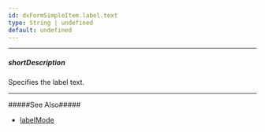```yaml
---
id: dxFormSimpleItem.label.text
type: String | undefined
default: undefined
---
```

---
##### shortDescription
Specifies the label text.

---
#####See Also#####
- [labelMode](/api-reference/10%20UI%20Components/dxForm/1%20Configuration/labelMode.md '/Documentation/ApiReference/UI_Components/dxForm/Configuration/#labelMode')